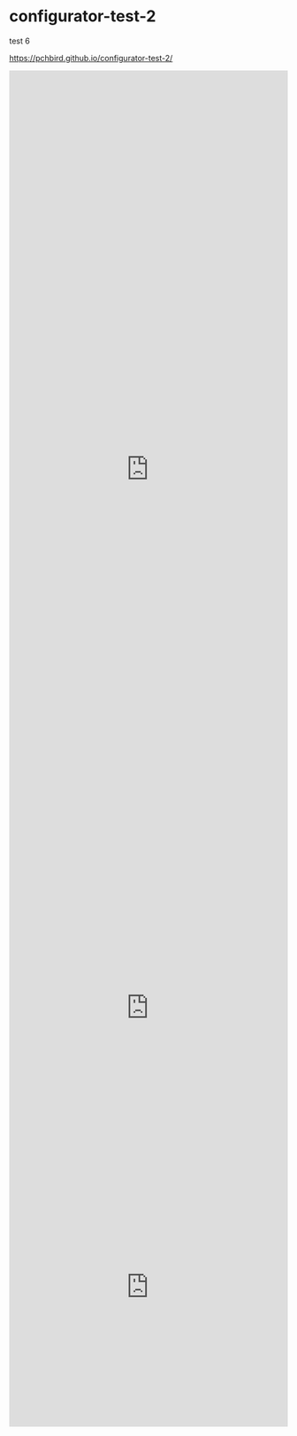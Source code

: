 # configurator-test-2

test 6

https://pchbird.github.io/configurator-test-2/

<iframe src="https://pchbird.github.io/configurator-test-2/configuator test 2 .186.%d.jpg/keyshot-configurator.html" frameborder="0" scrolling="no" style="max-width: 1920px; max-height: 1440px; height: 100%; width: 100%;"></iframe>



<div style="max-width: 1000px; max-height: 1000px">
  <div style="left: 0px; width: 100%; height: 0px; position: relative; padding-bottom: 100%; overflow: hidden;">
    <iframe style="position: absolute; top: 0px; left: 0px; height: 100%; width: 1px; min-width: 100%; *width: 100%;" src="https://pchbird.github.io/configurator-test-2/configuator test 2 .186.%d.jpg/keyshot-configurator.html" frameborder="0" scrolling="no" allowfullscreen="allowfullscreen"></iframe>
  </div>
<div>



<div style="max-width: 1000px; max-height: 1000px">
  <div style="left: 0px; width: 100%; height: 0px; position: relative; padding-bottom: 100%; overflow: hidden;">
    <iframe style="position: absolute; top: 0px; left: 0px; height: 100%; width: 1px; min-width: 100%; *width: 100%;" src="https://www.keyshot.com/vr/keyshot6/motox/motox.html" frameborder="0" scrolling="no" allowfullscreen="allowfullscreen"></iframe>
  </div>
<div>
